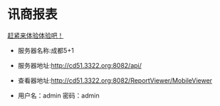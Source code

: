 # 讯商报表

[赶紧来体验体验吧！](https://xonlystar.github.io/xunsoft_reporter/)

- 服务器名称:成都5+1
- 服务器地址:http://cd51.3322.org:8082/api/
- 查看器地址:http://cd51.3322.org:8082/ReportViewer/MobileViewer

-  用户名：admin 密码：admin
